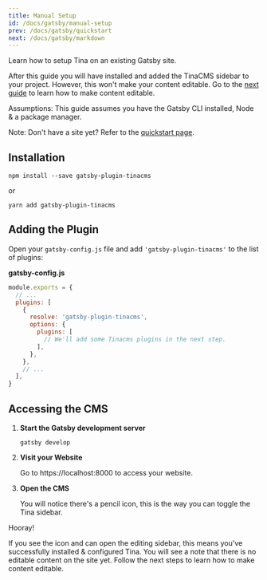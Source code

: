 ```yaml
---
title: Manual Setup
id: /docs/gatsby/manual-setup
prev: /docs/gatsby/quickstart
next: /docs/gatsby/markdown
---
```


Learn how to setup Tina on an existing Gatsby site.

After this guide you will have installed and added the TinaCMS sidebar to your project. However, this won't make your content editable. Go to the [next guide](/docs/gatsby/edit-content) to learn how to make content editable.

Assumptions: This guide assumes you have the Gatsby CLI installed, Node & a package manager.

Note: Don't have a site yet? Refer to the [quickstart page](/docs/gatsby/quickstart).

## Installation

```
npm install --save gatsby-plugin-tinacms
```

or

```
yarn add gatsby-plugin-tinacms
```

## Adding the Plugin

Open your `gatsby-config.js` file and add `'gatsby-plugin-tinacms'` to the list of plugins:

**gatsby-config.js**

```javascript
module.exports = {
  // ...
  plugins: [
    {
      resolve: 'gatsby-plugin-tinacms',
      options: {
        plugins: [
          // We'll add some Tinacms plugins in the next step.
        ],
      },
    },
    // ...
  ],
}
```

## Accessing the CMS

1. **Start the Gatsby development server**

   ```
   gatsby develop
   ```

1. **Visit your Website**

   Go to https://localhost:8000 to access your website.

1. **Open the CMS**

   You will notice there's a pencil icon, this is the way you can toggle the Tina sidebar.

Hooray!

If you see the icon and can open the editing sidebar, this means you've successfully installed & configured Tina. You will see a note that there is no editable content on the site yet. Follow the next steps to learn how to make content editable.
